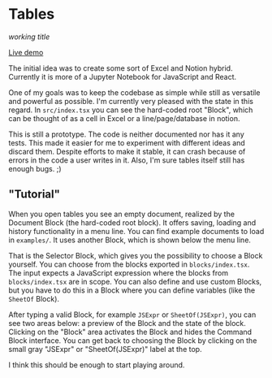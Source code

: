 # Tables

*working title*

[Live demo](https://keenbug.github.io/tables/)

The initial idea was to create some sort of Excel and Notion hybrid. Currently
it is more of a Jupyter Notebook for JavaScript and React.

One of my goals was to keep the codebase as simple while still as versatile and
powerful as possible. I'm currently very pleased with the state in this regard.
In `src/index.tsx` you can see the hard-coded root "Block", which can be thought
of as a cell in Excel or a line/page/database in notion.

This is still a prototype. The code is neither documented nor has it any tests.
This made it easier for me to experiment with different ideas and discard them.
Despite efforts to make it stable, it can crash because of errors in the code a
user writes in it. Also, I'm sure tables itself still has enough bugs. ;)


## "Tutorial"

When you open tables you see an empty document, realized by the Document Block
(the hard-coded root block). It offers saving, loading and history functionality
in a menu line. You can find example documents to load in `examples/`. It uses
another Block, which is shown below the menu line.

That is the Selector Block, which gives you the possibility to choose a Block
yourself. You can choose from the blocks exported in `blocks/index.tsx`. The
input expects a JavaScript expression where the blocks from `blocks/index.tsx`
are in scope. You can also define and use custom Blocks, but you have to do this
in a Block where you can define variables (like the `SheetOf` Block).

After typing a valid Block, for example `JSExpr` or `SheetOf(JSExpr)`, you can
see two areas below: a preview of the Block and the state of the block. Clicking
on the "Block" area activates the Block and hides the Command Block interface.
You can get back to choosing the Block by clicking on the small gray "JSExpr" or
"SheetOf(JSExpr)" label at the top.

I think this should be enough to start playing around.